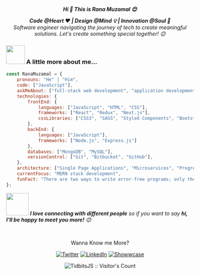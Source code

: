 <p align="center"> <em><b>Hi 👋 This is Rana Muzamal 😊</em>

 <p align="center"> <em><b>Code @Heart ❤️ | Design @Mind 💡 | Innovation @Soul 🤔</b></b><br/> Software engineer navigating the journey of tech to create meaningful solutions. Let's create something special together!</b> 😊</em>

### <img src="https://media.giphy.com/media/VgCDAzcKvsR6OM0uWg/giphy.gif" width="50"> A little more about me... 

```javascript
const RanaMuzamal = {
    pronouns: "He" | "Him",
    code: ["JavaScript"],
    askMeAbout: ["full-stack web development", "application development", "application architecture"],
    technologies: {
        frontEnd: {
            languages: ["JavaScript", "HTML", "CSS"],
            frameworks: ["React", "Redux", "Next.js"],
            cssLibraries: ["CSS3", "SASS", "Styled Components", "Bootstrap", "Material UI", "Tailwind CSS", "Chakra UI"]
        },
        backEnd: {
            languages: ["JavaScript"],
            frameworks: ["Node.js", "Express.js"]
        },
        databases: ["MongoDB", "MySQL"],
        versionControl: ["Git", "Bitbucket", "GitHub"],
    },
    architecture: ["Single Page Applications", "Microservices", "Progressive Web Applications"],
    currentFocus: "MERN stack development",
    funFact: "There are two ways to write error-free programs; only the third one works."
};

```
<img src="https://media.giphy.com/media/LnQjpWaON8nhr21vNW/giphy.gif" width="60"> <em><b>I love connecting with different people</b> so if you want to say <b>hi, I'll be happy to meet you more!</b> 😊</em>

<br>
<p align="center">Wanna Know me More?</p>

<p align="center">
 
<a href="https://twitter.com/rana_muzamil_" target="_blank">
<img src="https://img.shields.io/badge/-Twitter-%231DA1F2" alt="Twitter" /></a> 

<a href="https://www.linkedin.com/in/rana-muzamal/" target="_blank">
<img src="https://img.shields.io/badge/-LinkedIn-%233781da" alt="LinkedIn"/></a>

<a href="[https://www.linkedin.com/in/rana-muzamal/](https://www.showwcase.com/ranamuzamil448)" target="_blank">
<img src="https://img.shields.io/badge/-Showwcase-%233781da" alt="Showwcase"/></a>

</p>
<p align="center"><img src="https://visitor-badge.laobi.icu/badge?page_id=RanaMuzamal.RanaMuzamal" alt="TidbitsJS :: Visitor's Count" /></p>

